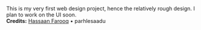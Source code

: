 This is my very first web design project, hence the relatively rough design. I plan to work on the UI soon.\
**Credits:** [Hassaan Farooq](https://www.linkedin.com/in/hassaan-farooq-844541148) • parhlesaadu
